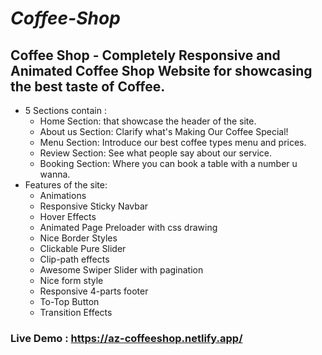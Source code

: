 # ***Coffee-Shop***
## **Coffee Shop - Completely Responsive and Animated Coffee Shop Website for showcasing the best taste of Coffee.**
- 5 Sections contain :
  - Home Section: that showcase the header of the site.
  - About us Section: Clarify what's Making Our Coffee Special!
  - Menu Section: Introduce our best coffee types menu and prices.
  - Review Section: See what people say about our service.
  - Booking Section: Where you can book a table with a number u wanna.
- Features of the site: 
  - Animations
  - Responsive Sticky Navbar
  - Hover Effects
  - Animated Page Preloader with css drawing
  - Nice Border Styles
  - Clickable Pure Slider
  - Clip-path effects
  - Awesome Swiper Slider with pagination
  - Nice form style
  - Responsive 4-parts footer
  - To-Top Button 
  - Transition Effects

### Live Demo : https://az-coffeeshop.netlify.app/
